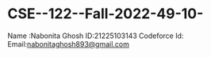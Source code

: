 # CSE--122--Fall-2022-49-10-
Name :Nabonita Ghosh
ID:21225103143
Codeforce Id:
Email:nabonitaghosh893@gmail.com
